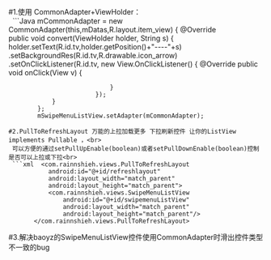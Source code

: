 #1.使用 CommonAdapter+ViewHolder：<br>
   ```Java
   mCommonAdapter = new CommonAdapter<String>(this,mDatas,R.layout.item_view) {
           @Override<br>
                public void convert(ViewHolder holder, String s) {
                    holder.setText(R.id.tv,holder.getPosition()+"----"+s)
                            .setBackgroundRes(R.id.tv,R.drawable.icon_arrow)
                            .setOnClickListener(R.id.tv, new View.OnClickListener() {
                                @Override
                                public void onClick(View v) {

                                }
                            });
                }
            };
            mSwipeMenuListView.setAdapter(mCommonAdapter);
 ```
#2.PullToRefreshLayout 万能的上拉加载更多 下拉刷新控件 让你的ListView  implements Pullable ，<br>
  可以方便的通过setPullUpEnable(boolean)或者setPullDownEnable(boolean)控制是否可以上拉或下拉<br>
  ```xml  <com.rainnshieh.views.PullToRefreshLayout
            android:id="@+id/refreshlayout"
            android:layout_width="match_parent"
            android:layout_height="match_parent">
            <com.rainnshieh.views.SwipeMenuListView
                android:id="@+id/swipemenuListView"
                android:layout_width="match_parent"
                android:layout_height="match_parent"/>
        </com.rainnshieh.views.PullToRefreshLayout>
```

#3.解决baoyz的SwipeMenuListView控件使用CommonAdapter时滑出控件类型不一致的bug<br>
